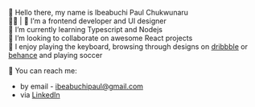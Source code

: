 👋 Hello there, my name is Ibeabuchi Paul Chukwunaru <br>
🧑‍💻 | 💅 I’m a frontend developer and UI designer  <br>
🥷 I’m currently learning Typescript and Nodejs <br>
🤘 I’m looking to collaborate on awesome React projects <br>
🎹 I enjoy playing the keyboard, browsing through designs on [dribbble](https://dribbble.com) or [behance](https://behance.net) and playing soccer

🤙 You can reach me: <br>
* by email - ibeabuchipaul@gmail.com <br>
* via [LinkedIn](https://linkedin.com/in/narudesigns) <br>